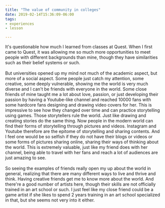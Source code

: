 ```yaml
---
title: "The value of community in colleges"
date: 2019-02-14T15:36:09-06:00
tags:
- experiences
- lesson

---
```

It's questionable how much I learned from classes at Quest. When I first came to Quest, it was allowing me so much more opportunities to meet people with different backgrounds than mine, though they have similarities such as their belief systems or such.   
‍  
But universities opened up my mind not much of the academic aspect, but more of a social aspect. Some people just catch my attention, some creative, some deeply vulnerable, showing me the world is very much diverse and I can't be friends with everyone in the world. Some close friends of mine taught me a lot about love, passion, or just developing their passion by having a Youtube-like channel and reached 10000 fans with some hardcore fans designing and drawing video covers for her. This is impressive to see how they changed over time and can practice storytelling using games. Those storytellers rule the world. Just like drawing and creating stories do the same thing. Now people in the modern world can find their forms of storytelling through pictures and videos. Instagram and Youtube therefore are the epitome of storytelling and sharing contents. And I feel one would be so selfish if they do not have their blogs or videos or some forms of pictures sharing online, sharing their ways of thinking about the world. This is extremely valuable, just like my friend does with her channel, being able to travel with her fans and reach a lot of audiences are just amazing to see.  
‍  
So seeing the examples of friends really open my up about the world in general, realizing that there are many different ways to live and thrive and think. Having creative friends get me to know more about the world. And there're a good number of artists here, though their skills are not officially trained in an art school or such. I just feel like my close friend could be a game artist if she likes to spend 2 years training in an art school specialized in that, but she seems not very into it either.